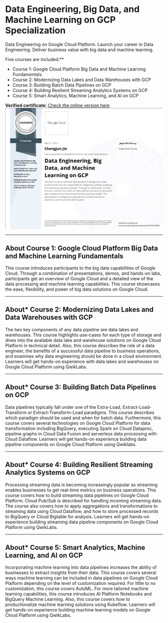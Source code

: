 # Data Engineering, Big Data, and Machine Learning on GCP Specialization


Data Engineering on Google Cloud Platform. Launch your career in Data Engineering. Deliver business value with big data and machine learning.


Five courses are included:**
* Course 1: Google Cloud Platform Big Data and Machine Learning Fundamentals
* Course 2: Modernizing Data Lakes and Data Warehouses with GCP
* Course 3: Building Batch Data Pipelines on GCP
* Course 4: Building Resilient Streaming Analytics Systems on GCP
* Course 5: Smart Analytics, Machine Learning, and AI on GCP



**Verified certificate:** [Check the online version
here](https://www.coursera.org/account/accomplishments/specialization/certificate/3TF6YVFYYBW4)
<img src="certificate.png" width="600">


-------------------------------------------

## About Course 1: Google Cloud Platform Big Data and Machine Learning Fundamentals

This course introduces participants to the big data capabilities of Google
Cloud. Through a combination of presentations, demos, and hands-on labs,
participants get an overview of Google Cloud and a detailed view of the data
processing and machine learning capabilities. This course showcases the ease,
flexibility, and power of big data solutions on Google Cloud.

--------------------------------------------------

## About* Course 2: Modernizing Data Lakes and Data Warehouses with GCP

The two key components of any data pipeline are data lakes and warehouses. This
course highlights use-cases for each type of storage and dives into the
available data lake and warehouse solutions on Google Cloud Platform in
technical detail. Also, this course describes the role of a data engineer, the
benefits of a successful data pipeline to business operations, and examines why
data engineering should be done in a cloud environment. Learners will get
hands-on experience with data lakes and warehouses on Google Cloud Platform
using QwikLabs.

--------------------------------------------------

## About* Course 3: Building Batch Data Pipelines on GCP

Data pipelines typically fall under one of the Extra-Load,
Extract-Load-Transform or Extract-Transform-Load paradigms. This course
describes which paradigm should be used and when for batch data. Furthermore,
this course covers several technologies on Google Cloud Platform for data
transformation including BigQuery, executing Spark on Cloud Dataproc, pipeline
graphs in Cloud Data Fusion and serverless data processing with Cloud Dataflow.
Learners will get hands-on experience building data pipeline components on
Google Cloud Platform using Qwiklabs.

--------------------------------------------------

## About* Course 4: Building Resilient Streaming Analytics Systems on GCP

Processing streaming data is becoming increasingly popular as streaming enables
businesses to get real-time metrics on business operations. This course covers
how to build streaming data pipelines on Google Cloud Platform. Cloud Pub/Sub
is described for handling incoming streaming data. The course also covers how
to apply aggregations and transformations to streaming data using Cloud
Dataflow, and how to store processed records to BigQuery or Cloud Bigtable for
analysis. Learners will get hands-on experience building streaming data
pipeline components on Google Cloud Platform using QwikLabs.

--------------------------------------------------

## About* Course 5: Smart Analytics, Machine Learning, and AI on GCP

Incorporating machine learning into data pipelines increases the ability of
businesses to extract insights from their data. This course covers several ways
machine learning can be included in data pipelines on Google Cloud Platform
depending on the level of customization required. For little to no
customization, this course covers AutoML. For more tailored machine learning
capabilities, this course introduces AI Platform Notebooks and BigQuery Machine
Learning. Also, this course covers how to productionalize machine learning
solutions using Kubeflow. Learners will get hands-on experience building
machine learning models on Google Cloud Platform using QwikLabs.




